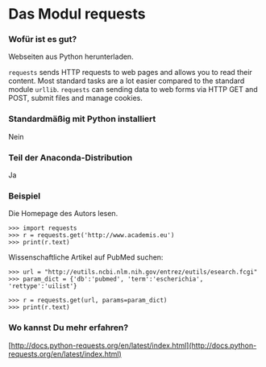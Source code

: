 
# Das Modul requests

### Wofür ist es gut?

Webseiten aus Python herunterladen.

`requests` sends HTTP requests to web pages and allows you to read their content. Most standard tasks are a lot easier compared to the standard module `urllib`. `requests` can sending data to web forms via HTTP GET and POST, submit files and manage cookies. 


### Standardmäßig mit Python installiert

Nein

### Teil der Anaconda-Distribution

Ja

### Beispiel

Die Homepage des Autors lesen.

    >>> import requests
    >>> r = requests.get('http://www.academis.eu')
    >>> print(r.text)

Wissenschaftliche Artikel auf PubMed suchen:

    >>> url = "http://eutils.ncbi.nlm.nih.gov/entrez/eutils/esearch.fcgi"
    >>> param_dict = {'db':'pubmed', 'term':'escherichia', 'rettype':'uilist'}

    >>> r = requests.get(url, params=param_dict)
    >>> print(r.text)


### Wo kannst Du mehr erfahren?

[http://docs.python-requests.org/en/latest/index.html](http://docs.python-requests.org/en/latest/index.html)
